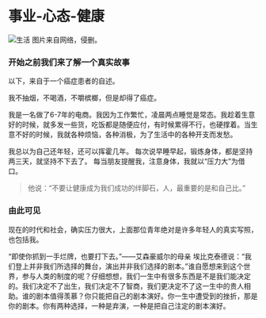 # 事业-心态-健康

![生活](./pages_psyeco/life-psy/cause/1.jpg)
图片来自网络，侵删。

### 开始之前我们来了解一个真实故事

以下，来自于一个癌症患者的自述。

我不抽烟，不喝酒，不嚼槟榔，但是却得了癌症。

我是一名做了6-7年的电商。我因为工作繁忙，凌晨两点睡觉是常态。我趁着生意好的时候，就多发一些货，吃饭都是随便应付，有时候累得不行，也硬撑着。当生意不好的时候，我就各种烦恼，各种消极，为了生活中的各种开支而发愁。

我总以为自己还年轻，还可以挥霍几年。
每次说早睡早起，锻炼身体，都是坚持两三天，就坚持不下去了。
每当朋友提醒我，注意身体，我就以“压力大”为借口。

> 他说：“不要让健康成为我们成功的绊脚石，人，最重要的是和自己比。”

### 由此可见

现在的时代和社会，确实压力很大，上面那位青年绝对是许多年轻人的真实写照，也包括我。

“即使你抓到一手烂牌，也要打下去。”——艾森豪威尔的母亲
埃比克泰德说：“我们登上并非我们所选择的舞台，演出并非我们选择的剧本。”谁自愿想来到这个世界，参与人类的制度的呢？仔细想想，我们一生中有很多东西是不是我们能决定的。我们决定不了出生，我们决定不了智商，我们更决定不了这一生中的贵人相助。谁的剧本值得羡慕？你只能把自己的剧本演好。你一生中遭受到的挫折，那是你的剧本。你有两种选择，一种是弃演，一种是把自己注定的剧本演好。
